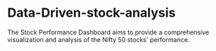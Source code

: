 # Data-Driven-stock-analysis
The Stock Performance Dashboard aims to provide a comprehensive visualization and analysis of the Nifty 50 stocks' performance.
